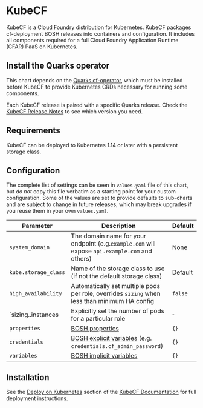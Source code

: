 # KubeCF

KubeCF is a Cloud Foundry distribution for Kubernetes. KubeCF packages cf-deployment BOSH releases
into containers and configuration. It includes all components required for a full Cloud Foundry
Application Runtime (CFAR) PaaS on Kubernetes.


## Install the Quarks operator

This chart depends on the [Quarks cf-operator][1], which must be installed before KubeCF to provide
Kubernetes CRDs necessary for running some components.

Each KubeCF release is paired with a specific Quarks release. Check the [KubeCF Release Notes][2] to
see which version you need. 


## Requirements 

KubeCF can be deployed to Kubernetes 1.14 or later with a persistent storage class.  


## Configuration

The complete list of settings can be seen in `values.yaml` file of this chart, but *do not* copy
this file verbatim as a starting point for your custom configuration. Some of the values are set to
provide defaults to sub-charts and are subject to change in future releases, which may break
upgrades if you reuse them in your own `values.yaml`.


| Parameter                        | Description                                                                                       | Default           |
| -------------------------------- | ------------------------------------------------------------------------------------------------- | ----------------- |
| `system_domain`                  | The domain name for your endpoint (e.g.`example.com` will expose `api.example.com` and others)    | None              |
| `kube.storage_class`             | Name of the storage class to use (if not the default storage class)                               | Default           |
| `high_availability`              | Automatically set multiple pods per role, overrides `sizing` when less than minimum HA config     | `false`           |
| `sizing.<role>.instances         | Explicitly set the number of pods for a particular role                                           | `~`               |
| `properties`                     | [BOSH properties][3]                                                                              | `{}`              |
| `credentials`                    | [BOSH explicit variables][4] (e.g. `credentials.cf_admin_password`)                               | `{}`              |
| `variables`                      | [BOSH implicit variables][5]                                                                      | `{}`              |


## Installation

See the [Deploy on Kubernetes][6] section of the [KubeCF Documentation][7] for full deployment
instructions.


[1]: https://github.com/cloudfoundry-incubator/quarks-operator
[2]: https://github.com/cloudfoundry-incubator/kubecf/releases
[3]: https://github.com/cloudfoundry-incubator/kubecf/blob/master/doc/Contribute.md#customization
[4]: https://github.com/cloudfoundry-incubator/quarks-operator/blob/master/README.md#explicit-variables
[5]: https://github.com/cloudfoundry-incubator/quarks-operator/blob/master/README.md#implicit-variables
[6]: https://kubecf.suse.dev/docs/getting-started/kubernetes-deploy/
[7]: https://kubecf.suse.dev/docs/
